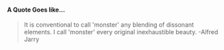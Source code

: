 #### A Quote Goes like...
> It is conventional to call 'monster' any blending of dissonant elements. I call 'monster' every original inexhaustible beauty.
> -Alfred Jarry